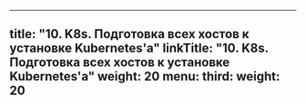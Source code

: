 
---
title: "10. K8s. Подготовка всех хостов к установке Kubernetes'а"
linkTitle: "10. K8s. Подготовка всех хостов к установке Kubernetes'а"
weight: 20
menu:
  third:
    weight: 20
---
